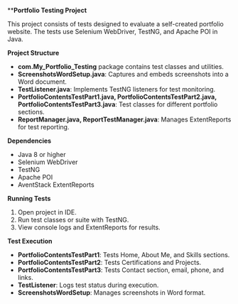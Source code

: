 ****Portfolio Testing Project**

This project consists of tests designed to evaluate a self-created portfolio website. The tests use Selenium WebDriver, TestNG, and Apache POI in Java.

**Project Structure**

- **com.My_Portfolio_Testing** package contains test classes and utilities.
- **ScreenshotsWordSetup.java**: Captures and embeds screenshots into a Word document.
- **TestListener.java**: Implements TestNG listeners for test monitoring.
- **PortfolioContentsTestPart1.java, PortfolioContentsTestPart2.java, PortfolioContentsTestPart3.java**: Test classes for different portfolio sections.
- **ReportManager.java, ReportTestManager.java**: Manages ExtentReports for test reporting.

**Dependencies**

- Java 8 or higher
- Selenium WebDriver
- TestNG
- Apache POI
- AventStack ExtentReports

**Running Tests**

1. Open project in IDE.
2. Run test classes or suite with TestNG.
3. View console logs and ExtentReports for results.

**Test Execution**

- **PortfolioContentsTestPart1**: Tests Home, About Me, and Skills sections.
- **PortfolioContentsTestPart2**: Tests Certifications and Projects.
- **PortfolioContentsTestPart3**: Tests Contact section, email, phone, and links.
- **TestListener**: Logs test status during execution.
- **ScreenshotsWordSetup**: Manages screenshots in Word format.
